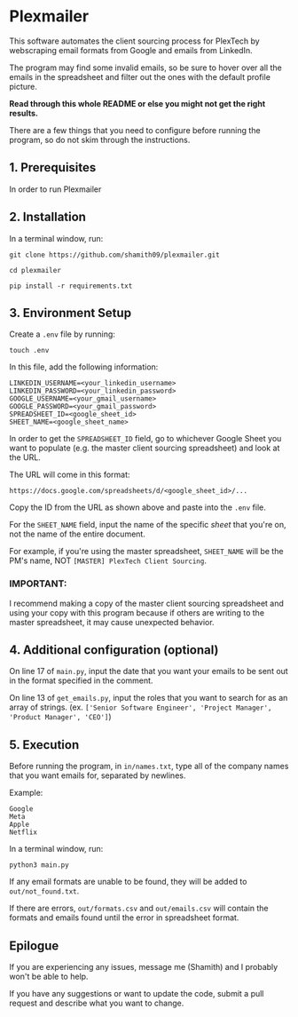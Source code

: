 # Plexmailer

This software automates the client sourcing process for PlexTech by webscraping email formats from Google and emails from LinkedIn.

The program may find some invalid emails, so be sure to hover over all the emails in the spreadsheet and filter out the ones with the default profile picture.

**Read through this whole README or else you might not get the right results.**

There are a few things that you need to configure before running the program, so do not skim through the instructions.

## 1. Prerequisites

In order to run Plexmailer

## 2. Installation

In a terminal window, run:

`git clone https://github.com/shamith09/plexmailer.git`

`cd plexmailer`

`pip install -r requirements.txt`

## 3. Environment Setup

Create a `.env` file by running:

`touch .env`

In this file, add the following information:

```
LINKEDIN_USERNAME=<your_linkedin_username>
LINKEDIN_PASSWORD=<your_linkedin_password>
GOOGLE_USERNAME=<your_gmail_username>
GOOGLE_PASSWORD=<your_gmail_password>
SPREADSHEET_ID=<google_sheet_id>
SHEET_NAME=<google_sheet_name>
```

In order to get the `SPREADSHEET_ID` field, go to whichever Google Sheet you want to populate (e.g. the master client sourcing spreadsheet) and look at the URL.

The URL will come in this format:

`https://docs.google.com/spreadsheets/d/<google_sheet_id>/...`

Copy the ID from the URL as shown above and paste into the `.env` file.

For the `SHEET_NAME` field, input the name of the specific *sheet* that you're on, not the name of the entire document.

For example, if you're using the master spreadsheet, `SHEET_NAME` will be the PM's name, NOT `[MASTER] PlexTech Client Sourcing`.

### IMPORTANT:

I recommend making a copy of the master client sourcing spreadsheet and using your copy with this program because if others are writing to the master spreadsheet, it may cause unexpected behavior.

## 4. Additional configuration (optional)

On line 17 of `main.py`, input the date that you want your emails to be sent out in the format specified in the comment. 

On line 13 of `get_emails.py`, input the roles that you want to search for as an array of strings. (ex. `['Senior Software Engineer', 'Project Manager', 'Product Manager', 'CEO']`)

## 5. Execution

Before running the program, in `in/names.txt`, type all of the company names that you want emails for, separated by newlines.

Example:

```
Google
Meta
Apple
Netflix
```

In a terminal window, run:

`python3 main.py`

If any email formats are unable to be found, they will be added to `out/not_found.txt`.

If there are errors, `out/formats.csv` and `out/emails.csv` will contain the formats and emails found until the error in spreadsheet format.

## Epilogue

If you are experiencing any issues, message me (Shamith) and I probably won't be able to help.

If you have any suggestions or want to update the code, submit a pull request and describe what you want to change.